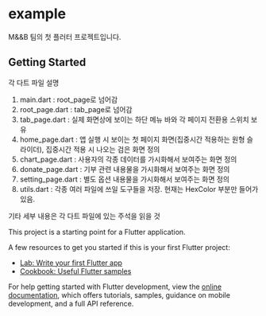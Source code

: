 # example

M&&B 팀의 첫 플러터 프로젝트입니다.

## Getting Started

각 다트 파일 설명
1. main.dart : root_page로 넘어감
2. root_page.dart : tab_page로 넘어감
3. tab_page.dart : 실제 화면상에 보이는 하단 메뉴 바와 각 페이지 전환용 스위치 보유
4. home_page.dart : 앱 실행 시 보이는 첫 페이지 화면(집중시간 적용하는 원형 슬라이더), 집중시간 적용 시 나오는 검은 화면 정의
5. chart_page.dart : 사용자의 각종 데이터를 가시화해서 보여주는 화면 정의
6. donate_page.dart : 기부 관련 내용물을 가시화해서 보여주는 화면 정의
7. setting_page.dart : 별도 옵션 내용물을 가시화해서 보여주는 화면 정의
8. utils.dart : 각종 여러 파일에 쓰일 도구들을 저장. 현재는 HexColor 부분만 들어가 있음.

기타 세부 내용은 각 다트 파일에 있는 주석을 읽을 것

This project is a starting point for a Flutter application.

A few resources to get you started if this is your first Flutter project:

- [Lab: Write your first Flutter app](https://docs.flutter.dev/get-started/codelab)
- [Cookbook: Useful Flutter samples](https://docs.flutter.dev/cookbook)

For help getting started with Flutter development, view the
[online documentation](https://docs.flutter.dev/), which offers tutorials,
samples, guidance on mobile development, and a full API reference.
